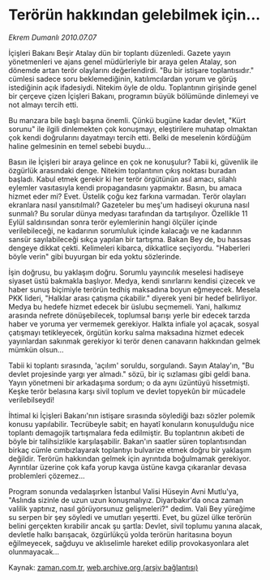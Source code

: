 # Terörün hakkından gelebilmek için...

*Ekrem Dumanlı 2010.07.07*

<td class="columnist-detail">
<p>İçişleri Bakanı Beşir Atalay dün bir toplantı düzenledi. Gazete yayın yönetmenleri ve ajans genel müdürleriyle bir araya gelen Atalay, son dönemde artan terör olaylarını değerlendirdi. "Bu bir istişare toplantısıdır." cümlesi sadece soru beklemediğinin, katılımcılardan yorum ve görüş istediğinin açık ifadesiydi. Nitekim öyle de oldu. Toplantının girişinde genel bir çerçeve çizen İçişleri Bakanı, programın büyük bölümünde dinlemeyi ve not almayı tercih etti.</p>
<p>
<div id="haberMetinDiv">
<p>Bu manzara bile başlı başına önemli. Çünkü bugüne kadar devlet, "Kürt sorunu" ile ilgili dinlemekten çok konuşmayı, eleştirilere muhatap olmaktan çok kendi doğrularını dayatmayı tercih etti. Belki de meselenin kördüğüm haline gelmesinin en temel sebebi buydu...
<p>Basın ile İçişleri bir araya gelince en çok ne konuşulur? Tabii ki, güvenlik ile özgürlük arasındaki denge. Nitekim toplantının çıkış noktası buradan başladı. Kabul etmek gerekir ki her terör örgütünün asıl amacı, silahlı eylemler vasıtasıyla kendi propagandasını yapmaktır. Basın, bu amaca hizmet eder mi? Evet. Üstelik çoğu kez farkına varmadan. Terör olayları ekranlara nasıl yansıtılmalı? Gazeteler bu meş'um hadiseyi okuruna nasıl sunmalı? Bu sorular dünya medyası tarafından da tartışılıyor. Özellikle 11 Eylül saldırısından sonra terör eylemlerinin hangi ölçüler içinde verilebileceği, ne kadarının sorumluluk içinde kalacağı ve ne kadarının sansür sayılabileceği sıkça yapılan bir tartışma. Bakan Bey de, bu hassas dengeye dikkat çekti. Kelimeleri kibarca, dikkatlice seçiyordu. "Haberleri böyle verin" gibi buyurgan bir eda yoktu sözlerinde.
<p>İşin doğrusu, bu yaklaşım doğru. Sorumlu yayıncılık meselesi hadiseye siyaset üstü bakmakla başlıyor. Medya, kendi sınırlarını kendisi çizecek ve haber sunuş biçimiyle terörün tedhiş maksadına boyun eğmeyecek. Mesela PKK lideri, "Halklar arası çatışma çıkabilir." diyerek yeni bir hedef belirliyor. Medya bu hedefe hizmet edecek bir üslubu seçmemeli. Yani, halkımız arasında nefrete dönüşebilecek, toplumsal barışı yerle bir edecek tarzda haber ve yoruma yer vermemek gerekiyor. Halkta infiale yol açacak, sosyal çatışmayı tetikleyecek, örgütün korku salma maksadına hizmet edecek yayınlardan sakınmak gerekiyor ki terör denen canavarın hakkından gelmek mümkün olsun...
<p>Tabii ki toplantı sırasında, 'açılım' soruldu, sorgulandı. Sayın Atalay'ın, "Bu devlet projesinde yargı yer almadı." sözü, bir iç sızlaması gibi geldi bana. Yayın yönetmeni bir arkadaşıma sordum; o da aynı üzüntüyü hissetmişti. Keşke terör belasına karşı sivil toplum ve devlet topyekûn bir mücadele verilebilseydi!
<p>İhtimal ki İçişleri Bakanı'nın istişare sırasında söylediği bazı sözler polemik konusu yapılabilir. Tecrübeyle sabit; en hayatî konuların konuşulduğu nice toplantı demagojik tartışmalara feda edilmiştir. Bu toplantının akıbeti de böyle bir talihsizlikle karşılaşabilir. Bakan'ın saatler süren toplantısından birkaç cümle cımbızlayarak toplantıyı bulvarize etmek doğru bir yaklaşım değildir. Terörün hakkından gelmek için ayrıntıda boğulmamak gerekiyor. Ayrıntılar üzerine çok kafa yorup kavga üstüne kavga çıkaranlar devasa problemleri çözemez...
<p>Program sonunda vedalaşırken İstanbul Valisi Hüseyin Avni Mutlu'ya, "Aslında sizinle de uzun uzun konuşmalıyız. Diyarbakır'da onca zaman valilik yaptınız, nasıl görüyorsunuz gelişmeleri?" dedim. Vali Bey yüreğime su serpen bir şey söyledi ve umutları yeşertti. Evet, bu güzel ülke terörün belini gerçekten kırabilir ancak şu şartla: Devlet, sivil toplumu yanına alacak, devletle halkı barışacak, özgürlükçü yolda terörün haritasına boyun eğilmeyecek, sağduyu ve aklıselimle hareket edilip provokasyonlara alet olunmayacak... </p></p></p></p></p></p></div>
</p>
<a href="http://web.archive.org/web/20110105004534/mailto:e.dumanli@zaman.com.tr">
</a></td>

Kaynak: [zaman.com.tr](http://zaman.com.tr/yazar.do?yazino=1003275), [web.archive.org (arşiv bağlantısı)](http://web.archive.org/web/20110105004534/http://www.zaman.com.tr/yazar.do?yazino=1003275)
